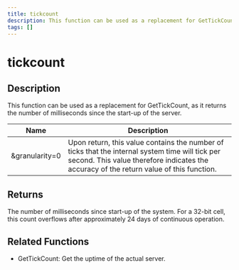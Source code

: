 ```yaml
---
title: tickcount
description: This function can be used as a replacement for GetTickCount, as it returns the number of milliseconds since the start-up of the server.
tags: []
---
```


# tickcount

<TagLinks />

## Description

This function can be used as a replacement for GetTickCount, as it returns the number of milliseconds since the start-up of the server.

| Name           | Description                                                                                                                                                                                |
| -------------- | ------------------------------------------------------------------------------------------------------------------------------------------------------------------------------------------ |
| &granularity=0 | Upon return, this value contains the number of ticks that the internal system time will tick per second. This value therefore indicates the accuracy of the return value of this function. |

## Returns

The number of milliseconds since start-up of the system. For a 32-bit cell, this count overflows after approximately 24 days of continuous operation.

## Related Functions

- GetTickCount: Get the uptime of the actual server.
